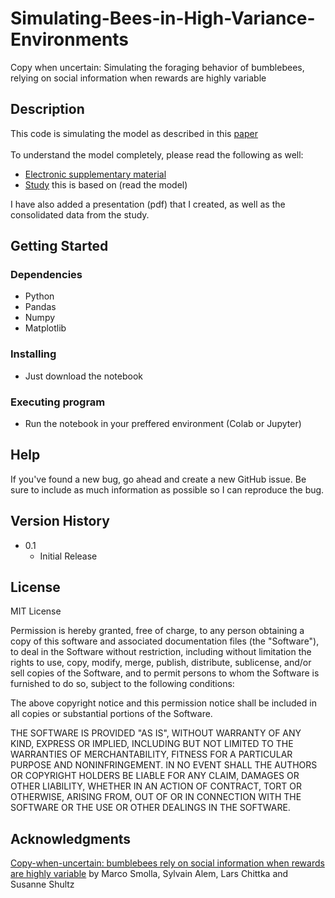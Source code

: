 # Simulating-Bees-in-High-Variance-Environments

Copy when uncertain: Simulating the foraging behavior of bumblebees, relying on social information when rewards are highly variable

## Description

This code is simulating the model as described in this [paper](https://royalsocietypublishing.org/doi/10.1098/rsbl.2016.0188)
<br><br>To understand the model completely, please read the following as well:
* [Electronic supplementary material](https://royalsocietypublishing.org/action/downloadSupplement?doi=10.1098%2Frsbl.2016.0188&file=rsbl20160188supp1.pdf)
* [Study](https://www.researchgate.net/publication/281710852_Competition_for_resources_can_explain_patterns_of_social_and_individual_learning_in_nature) this is based on (read the model) 

I have also added a presentation (pdf) that I created, as well as the consolidated data from the study.

## Getting Started

### Dependencies

* Python
* Pandas
* Numpy
* Matplotlib


### Installing

* Just download the notebook

### Executing program

* Run the notebook in your preffered environment (Colab or Jupyter)


## Help

If you've found a new bug, go ahead and create a new GitHub issue. Be sure to include as much information as possible so I can reproduce the bug.



## Version History

* 0.1
    * Initial Release


## License

MIT License

Permission is hereby granted, free of charge, to any person obtaining a copy
of this software and associated documentation files (the "Software"), to deal
in the Software without restriction, including without limitation the rights
to use, copy, modify, merge, publish, distribute, sublicense, and/or sell
copies of the Software, and to permit persons to whom the Software is
furnished to do so, subject to the following conditions:

The above copyright notice and this permission notice shall be included in all
copies or substantial portions of the Software.

THE SOFTWARE IS PROVIDED "AS IS", WITHOUT WARRANTY OF ANY KIND, EXPRESS OR
IMPLIED, INCLUDING BUT NOT LIMITED TO THE WARRANTIES OF MERCHANTABILITY,
FITNESS FOR A PARTICULAR PURPOSE AND NONINFRINGEMENT. IN NO EVENT SHALL THE
AUTHORS OR COPYRIGHT HOLDERS BE LIABLE FOR ANY CLAIM, DAMAGES OR OTHER
LIABILITY, WHETHER IN AN ACTION OF CONTRACT, TORT OR OTHERWISE, ARISING FROM,
OUT OF OR IN CONNECTION WITH THE SOFTWARE OR THE USE OR OTHER DEALINGS IN THE
SOFTWARE.

## Acknowledgments

[Copy-when-uncertain: bumblebees rely on social information when rewards are highly variable](https://qmplus.qmul.ac.uk/pluginfile.php/2537481/mod_resource/content/1/rsbl.2016.0188.pdf) by Marco Smolla, Sylvain Alem, Lars Chittka and Susanne Shultz

